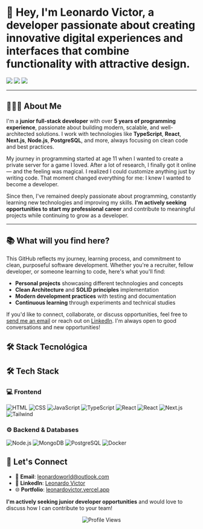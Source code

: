 # 👋 Hey, I'm Leonardo Victor, a developer passionate about creating innovative digital experiences and interfaces that combine functionality with attractive design.

<a href="https://leonardovictor.vercel.app"><img src="https://img.shields.io/badge/-leonardovictor.vercel.app-3423A6?style=flat-square&logo=Google-Chrome&logoColor=white"/></a>
<a href="https://www.linkedin.com/in/leonardo-victor-42873125a/"><img src="https://img.shields.io/badge/-Leonardo%20Victor-0077B5?style=flat-square&logo=Linkedin&logoColor=white"/></a>
<a href="mailto:leonardoworld@outlook.com"><img src="https://img.shields.io/badge/-leonardoworld@outlook.com-D14836?style=flat-square&logo=Gmail&logoColor=white"/></a>

---

## 👨🏻‍💻 About Me

I'm a **junior full-stack developer** with over **5 years of programming experience**, passionate about building modern, scalable, and well-architected solutions. I work with technologies like **TypeScript**, **React**, **Next.js**, **Node.js**, **PostgreSQL**, and more, always focusing on clean code and best practices.

My journey in programming started at age 11 when I wanted to create a private server for a game I loved. After a lot of research, I finally got it online — and the feeling was magical. I realized I could customize anything just by writing code. That moment changed everything for me: I knew I wanted to become a developer.

Since then, I've remained deeply passionate about programming, constantly learning new technologies and improving my skills. **I'm actively seeking opportunities to start my professional career** and contribute to meaningful projects while continuing to grow as a developer.

---

## 📚 What will you find here?

This GitHub reflects my journey, learning process, and commitment to clean, purposeful software development. Whether you're a recruiter, fellow developer, or someone learning to code, here's what you'll find:

- **Personal projects** showcasing different technologies and concepts
- **Clean Architecture** and **SOLID principles** implementation
- **Modern development practices** with testing and documentation
- **Continuous learning** through experiments and technical studies

If you'd like to connect, collaborate, or discuss opportunities, feel free to [send me an email](mailto:leonardoworld@outlook.com) or reach out on [LinkedIn](https://www.linkedin.com/in/leonardo-victor-42873125a/). I'm always open to good conversations and new opportunities!

## 🛠 Stack Tecnológica

## 🛠 Tech Stack

### 💻 Frontend
![HTML](https://img.shields.io/badge/-HTML-333333?style=flat&logo=HTML5)
![CSS](https://img.shields.io/badge/-CSS-333333?style=flat&logo=CSS3&logoColor=1572B6)
![JavaScript](https://img.shields.io/badge/-JavaScript-333333?style=flat&logo=javascript)
![TypeScript](https://img.shields.io/badge/-TypeScript-333333?style=flat&logo=typescript&logoColor=2D79C7)
![React](https://img.shields.io/badge/-React-333333?style=flat&logo=react)
![React](https://img.shields.io/badge/-React%20Native-333333?style=flat&logo=react)
![Next.js](https://img.shields.io/badge/-Next.js-333333?style=flat&logo=next.js)
![Tailwind](https://img.shields.io/badge/-Tailwind-333333?style=flat&logo=tailwind-css)

<!-- ! 
![Jest](https://img.shields.io/badge/-Jest-333333?style=flat&logo=jest&logoColor=E535AB)
![React Testing Library](https://img.shields.io/badge/-RTL-333333?style=flat&logo=testing-library)
![Cypress](https://img.shields.io/badge/-Cypress-333333?style=flat&logo=cypress)

--->

### ⚙️ Backend & Databases
![Node.js](https://img.shields.io/badge/-Node.js-333333?style=flat&logo=node.js)
![MongoDB](https://img.shields.io/badge/-MongoDB-333333?style=flat&logo=mongodb)
![PostgreSQL](https://img.shields.io/badge/-PostgreSQL-333333?style=flat&logo=postgresql)
![Docker](https://img.shields.io/badge/-Docker-333333?style=flat&logo=docker)


<!-- ! 
![NestJS](https://img.shields.io/badge/-NestJS-333333?style=flat&logo=nestjs&logoColor=E535AB)
![GraphQL](https://img.shields.io/badge/-GraphQL-333333?style=flat&logo=graphql&logoColor=E535AB)
![Jest](https://img.shields.io/badge/-Jest-333333?style=flat&logo=jest&logoColor=E535AB)
![AWS](https://img.shields.io/badge/-AWS-333333?style=flat&logo=amazon-web-services)
![Kubernetes](https://img.shields.io/badge/-Kubernetes-333333?style=flat&logo=kubernetes)
![Kafka](https://img.shields.io/badge/-Kafka-333333?style=flat&logo=apache-kafka)
--->

<!-- ! 
---

## 🚀 My GitHub Stats

![Leonardo Victor's GitHub Stats](https://github-readme-stats.vercel.app/api?username=leonardvsc&show_icons=true&theme=dracula)

---
--->
## 🤝 Let's Connect

- 📧 **Email**: [leonardoworld@outlook.com](mailto:leonardoworld@outlook.com)
- 💼 **LinkedIn**: [Leonardo Victor](https://www.linkedin.com/in/leonardo-victor-42873125a/)
- 🌐 **Portfolio**: [leonardovictor.vercel.app](https://leonardovictor.vercel.app)

**I'm actively seeking junior developer opportunities** and would love to discuss how I can contribute to your team!

<div align="center">
  <img src="https://komarev.com/ghpvc/?username=leonardvsc&color=blue&style=flat-square&label=Profile+Views" alt="Profile Views" />
</div>
